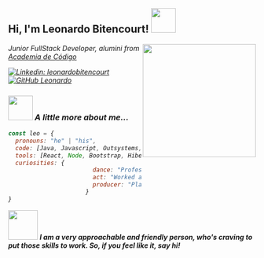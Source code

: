 <h2> Hi, I'm Leonardo Bitencourt! <img src="https://media.giphy.com/media/Yr53aOXHZW6f0M990C/giphy.gif" width="50"></h2>
<img align='right' src="https://media.giphy.com/media/H1jSPXCJmo8AZi3gdP/giphy.gif" width="230">
<p><em>Junior FullStack Developer, alumini from <a href="https://www.academiadecodigo.org">Academia de Código</a>

[![Linkedin: leonardobitencourt](https://img.shields.io/badge/-leonardobitencourt-blue?style=flat-square&logo=Linkedin&logoColor=white&link=https://www.linkedin.com/in/leonardo-bitencourt/)](https://www.linkedin.com/in/leonardo-bitencourt/)
[![GitHub Leonardo](https://img.shields.io/github/followers/leonardo?label=follow&style=social)](https://github.com/LeonaBit)


### <img src="https://media.giphy.com/media/askYZvEoYzxIUObcR6/giphy.gif" width="50"> A little more about me...  

```javascript
const leo = {
  pronouns: "he" | "his",
  code: [Java, Javascript, Outsystems, HTML, CSS, SQL],
  tools: [React, Node, Bootstrap, Hibernante, Ajax, jQuery, Maven, MySQL, Git],
  curiosities: {
                        dance: "Professional Ballet/Jazz dancer",
                        act: "Worked as actor in several plays",
                        producer: "Planed, organized and executed many cultural shows"
                      }
}
```

<img src="https://media.giphy.com/media/dUTLSJax7LCr3LFGON/giphy.gif" width="60"> <em><b> I am a very approachable and friendly person, who's craving to put those skills to work. So, if you feel like it, say hi! </b></em>
